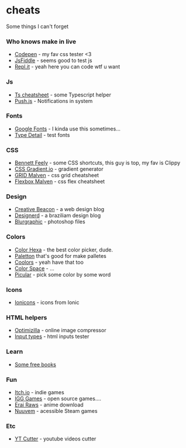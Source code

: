 # cheats
Some things I can't forget

### Who knows make in live
- [Codepen](https://codepen.io) - my fav css tester <3
- [JsFiddle](https://jsfiddle.net) - seems good to test js
- [Repl.it](https://repl.it) - yeah here you can code wtf u want

### Js
- [Ts cheatsheet](https://rmolinamir.github.io/typescript-cheatsheet/#table-of-contents) - some Typescript helper
- [Push.js](https://pushjs.org/) - Notifications in system

### Fonts
- [Google Fonts](https://fonts.google.com/) - I kinda use this sometimes...
- [Type Detail](https://play.typedetail.com) - test fonts

### CSS
- [Bennett Feely](https://bennettfeely.com) - some CSS shortcuts, this guy is top, my fav is Clippy
- [CSS Gradient.io](https://cssgradient.io) - gradient generator
- [GRID Malven](https://grid.malven.co/) - css grid cheatsheet
- [Flexbox Malven](https://flexbox.malven.co/) - css flex cheatsheet

### Design
- [Creative Beacon](https://creativebeacon.com) - a web design blog
- [Designerd](https://www.designerd.com.br) - a braziliam design blog
- [Blurgraphic](https://www.blugraphic.com) - photoshop files

### Colors
- [Color Hexa](https://www.colorhexa.com) - the best color picker, dude.
- [Paletton](http://www.paletton.com/#uid=1000u0kllllaFw0g0qFqFg0w0aF) that's good for make palletes
- [Coolors](https://coolors.co) - yeah have that too
- [Color Space](https://mycolor.space) - ...
- [Picular](https://picular.co) - pick some color by some word

### Icons
- [Ionicons](https://ionicons.com) - icons from Ionic

### HTML helpers
- [Optimizilla](https://imagecompressor.com) - online image compressor
- [Input types](https://inputtypes.com) - html inputs tester

### Learn
- [Some free books](https://www.manning.com/catalog)

### Fun
- [Itch.io](https://itch.io) - indie games
- [IGG Games](https://igg-games.com) - open source games....
- [Erai Raws](https://pt.erai-raws.info/anime-list/) - anime download
- [Nuuvem](https://www.nuuvem.com) - acessible Steam games

### Etc
- [YT Cutter](https://ytcutter.com) - youtube videos cutter
